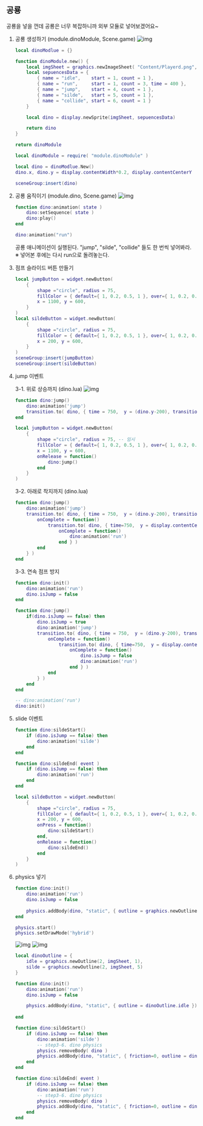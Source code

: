 ## 공룡

공룡을 넣을 껀데 공룡은 너무 복잡하니까 외부 모듈로 넣어보겠어요~

1. 공룡 생성하기 (module.dinoModule, Scene.game)
    ![img](../Image/step03-1.jpg)
    ```lua
    local dinoModlue = {}

    function dinoModule.new() {
        local imgSheet = graphics.newImageSheet( "Content/Playerd.png", { width = 214, height = 217, numFrames = 6 })
        local sepuencesData = {
            { name = "idle",	start = 1, count = 1 },
            { name = "run",  	start = 1, count = 3, time = 400 },
            { name = "jump", 	start = 4, count = 1 },
            { name = "silde", 	start = 5, count = 1 },
            { name = "collide", start = 6, count = 1 }
        }

        local dino = display.newSprite(imgSheet, sepuencesData)

        return dino
    }

    return dinoModule
    ```

    ```lua
    local dinoModule = require( "module.dinoModule" )
    ```
    ```lua
	local dino = dinoModlue.New()
	dino.x, dino.y = display.contentWidth*0.2, display.contentCenterY

    sceneGroup:insert(dino)
    ```

2. 공룡 움직이기 (module.dino, Scene.game)
    ![img](../Image/step03-2.jpg)
    ```lua
    function dino:animation( state )
        dino:setSequence( state )
        dino:play()
    end
    ```

    ```lua
    dino:animation("run")
    ```

    공룡 애니메이션이 실행된다. "jump", "silde", "collide" 들도 한 번씩 넣어봐라.   
    ※ 넣어본 후에는 다시 run으로 돌려놓는다.

3. 점프 슬라이드 버튼 만들기
    ```lua
    local jumpButton = widget.newButton(
		{
			shape ="circle", radius = 75,
			fillColor = { default={ 1, 0.2, 0.5, 1 }, over={ 1, 0.2, 0.5, 0.7 } },
			x = 1100, y = 600,
		}
	)	
	local sildeButton = widget.newButton(
		{
			shape ="circle", radius = 75,
			fillColor = { default={ 1, 0.2, 0.5, 1 }, over={ 1, 0.2, 0.5, 0.7 } },
			x = 200, y = 600,
		}
	)
	sceneGroup:insert(jumpButton)
	sceneGroup:insert(sildeButton)
    ```

4. jump 이벤트

    3-1. 위로 상승까지 (dino.lua)
    ![img](../Image/step03-3.jpg)
    ```lua
    function dino:jump() 
        dino:animation('jump')
        transition.to( dino, { time = 750,  y = (dino.y-200), transition = easing.linear} )
    end
    ```
    ```lua
    local jumpButton = widget.newButton(
		{
			shape ="circle", radius = 75, -- 임시
			fillColor = { default={ 1, 0.2, 0.5, 1 }, over={ 1, 0.2, 0.5, 0.7 } }, -- 임시
			x = 1100, y = 600,
			onRelease = function()
				dino:jump()
			end
		}
	)	
    ```

    3-2. 아래로 착지까지 (dino.lua)
    ```lua
    function dino:jump() 
        dino:animation('jump')
        transition.to( dino, { time = 750,  y = (dino.y-200), transition = easing.inOutSine,
            onComplete = function() 
                transition.to( dino, { time=750,  y = display.contentCenterY, transition = easing.inSine,
                    onComplete = function() 
                        dino:animation('run') 
                    end } )
            end 
        } )
    end
    ```

    3-3. 연속 점프 방지
    ```lua
    function dino:init()
        dino:animation('run')
        dino.isJump = false
    end

    function dino:jump() 
        if(dino.isJump == false) then
            dino.isJump = true
            dino:animation('jump')
            transition.to( dino, { time = 750,  y = (dino.y-200), transition = easing.inOutSine,
                onComplete = function() 
                    transition.to( dino, { time=750,  y = display.contentCenterY, transition = easing.inSine,
                        onComplete = function() 
                            dino.isJump = false
                            dino:animation('run')
                        end } )
                end 
            } )
        end
    end
    ```
    ```lua
    -- dino:animation('run')
	dino:init()
    ```

5. slide 이벤트
    ```lua
    function dino:sildeStart()
        if (dino.isJump == false) then
            dino:animation('silde')
        end
    end

    function dino:sildeEnd( event )
        if (dino.isJump == false) then
            dino:animation('run')
        end
    end
    ```
    ```lua
    local sildeButton = widget.newButton(
		{
			shape ="circle", radius = 75,
			fillColor = { default={ 1, 0.2, 0.5, 1 }, over={ 1, 0.2, 0.5, 0.7 } },
			x = 200, y = 600,
			onPress = function()
				dino:sildeStart()
			end,
			onRelease = function()
				dino:sildeEnd()
			end
		}
	)
    ```
6. physics 넣기
    ```lua
    function dino:init()
        dino:animation('run')
        dino.isJump = false
        
        physics.addBody(dino, "static", { outline = graphics.newOutline(2, imgSheet, 1) })
    end
    ```
    ```lua
    physics.start()
    physics.setDrawMode('hybrid')
    ```
    ![img](../Image/step03-6.jpg)
    ![img](../Image/step03-6-1.jpg)

    ```lua
    local dinoOutline = {
        idle = graphics.newOutline(2, imgSheet, 1),
        silde = graphics.newOutline(2, imgSheet, 5)
    }

    function dino:init()
        dino:animation('run')
        dino.isJump = false
 
        physics.addBody(dino, "static", { outline = dinoOutline.idle })
        
    end
    ```

    ```lua
    function dino:sildeStart()
        if (dino.isJump == false) then
            dino:animation('silde')
            -- step3-6. dino physics
            physics.removeBody( dino )
            physics.addBody(dino, "static", { friction=0, outline = dinoOutline.silde }) 
        end
    end

    function dino:sildeEnd( event )
        if (dino.isJump == false) then
            dino:animation('run')
            -- step3-6. dino physics
            physics.removeBody( dino )
            physics.addBody(dino, "static", { friction=0, outline = dinoOutline.idle}) 
        end
    end
    ```
